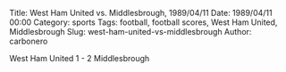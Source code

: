Title: West Ham United vs. Middlesbrough, 1989/04/11
Date: 1989/04/11 00:00
Category: sports
Tags: football, football scores, West Ham United, Middlesbrough
Slug: west-ham-united-vs-middlesbrough
Author: carbonero


West Ham United 1 - 2 Middlesbrough
